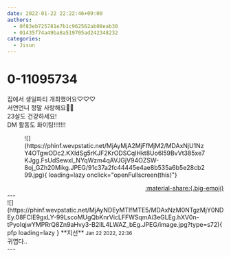 ```yaml
---
date: 2022-01-22 22:22:46+09:00
authors:
  - 0f83eb725781e7b1c962562ab08eab30
  - 01435f74a49ba8a519705ad242348232
categories:
  - Jisun
---
```


# 0-11095734

<div class="post-container" markdown="1">
<div class="content-container md-sidebar__scrollwrap" markdown="1">

집에서 생일파티 개최했어요♡♡♡<br>서연언니 정말 사랑해요🥺💝<br>23살도 건강하세요!<br>DM 활동도 화이팅!!!!!!!
<figure markdown="1">
![](https://phinf.wevpstatic.net/MjAyMjA2MjFfMjM2/MDAxNjU1NzY4OTgwODc2.KXldSg5rKJF2KrODSCqIHkt8Uo6l59BvVt385xe7KJgg.FsUdSewxI_NYqWzm4qAVJGjV94OZSW-8oj_GZh20Mikg.JPEG/91c37a2fc44445e4ae8b535a6b5e28cb299.jpg){ loading=lazy onclick="openFullscreen(this)"}
</figure>


</div>
</div>

<div style="text-align: right;" markdown="1">
<a href="https://weverse.io/fromis9/fanpost/0-11095734" style="text-align: right;">:material-share:{.big-emoji}</a>
</div>
---

<div class="comments-container md-sidebar__scrollwrap" markdown="1">
<div class="comment" markdown="1">
<div class='id-container' markdown="1">
![](https://phinf.wevpstatic.net/MjAyNDEyMTlfMTE5/MDAxNzM0NTgzMjY0NDEy.08FClE9gxLY-99LscoMUgQbKnrVicLFFWSqmAi3eGLEg.hXV0n-tPyoIqjwYMPRrQ8Zn9aHvy3-B2llL4LWAZ_bEg.JPEG/image.jpg?type=s72){ pfp loading=lazy }
**<span class="artist">지선</span>** <small>Jan 22 2022, 22:36</small><br>
</div>
<div class='comment-body' markdown="1">
귀엽다..
</div>
</div>
</div>
---
